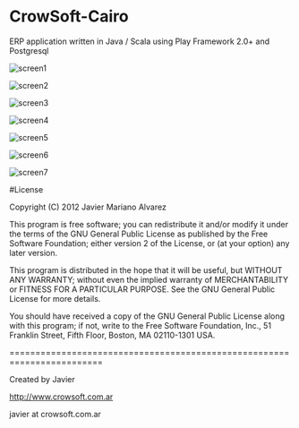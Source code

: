 CrowSoft-Cairo
==============

ERP application written in Java / Scala using Play Framework 2.0+ and Postgresql

![screen1](https://cloud.githubusercontent.com/assets/1075455/12122561/a0b1475c-b3ba-11e5-8972-9cdba7ce462e.png)

![screen2](https://cloud.githubusercontent.com/assets/1075455/12122579/b65f6ade-b3ba-11e5-8cc9-966508b32a35.png)

![screen3](https://cloud.githubusercontent.com/assets/1075455/12122594/c9ec6cdc-b3ba-11e5-8d82-5508ca78801a.png)

![screen4](https://cloud.githubusercontent.com/assets/1075455/12122605/dfea96ee-b3ba-11e5-95ae-9274fbf11c71.png)

![screen5](https://cloud.githubusercontent.com/assets/1075455/12122620/f2ca12a8-b3ba-11e5-8b22-633c573a61f4.png)

![screen6](https://cloud.githubusercontent.com/assets/1075455/12122825/3716e728-b3bc-11e5-9cee-8e87ddeb004e.png)

![screen7](https://cloud.githubusercontent.com/assets/1075455/12122834/483d3566-b3bc-11e5-85aa-f03bc314fa7a.png)

#License

Copyright (C) 2012  Javier Mariano Alvarez

This program is free software; you can redistribute it and/or modify
it under the terms of the GNU General Public License as published by
the Free Software Foundation; either version 2 of the License, or
(at your option) any later version.

This program is distributed in the hope that it will be useful,
but WITHOUT ANY WARRANTY; without even the implied warranty of
MERCHANTABILITY or FITNESS FOR A PARTICULAR PURPOSE.  See the
GNU General Public License for more details.

You should have received a copy of the GNU General Public License along
with this program; if not, write to the Free Software Foundation, Inc.,
51 Franklin Street, Fifth Floor, Boston, MA 02110-1301 USA.

========================================================================

Created by Javier

http://www.crowsoft.com.ar

javier at crowsoft.com.ar

